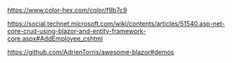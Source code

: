 https://www.color-hex.com/color/f9b7c9

https://social.technet.microsoft.com/wiki/contents/articles/51540.asp-net-core-crud-using-blazor-and-entity-framework-core.aspx#AddEmployee_cshtml

https://github.com/AdrienTorris/awesome-blazor#demos